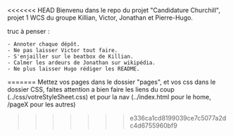 <<<<<<< HEAD
Bienvenu dans le repo du projet "Candidature Churchill", projet 1 WCS du groupe Killian, Victor, Jonathan et Pierre-Hugo.

truc à penser :

	- Annoter chaque dépôt.
	- Ne pas laisser Victor tout faire.
	- S'enjailler sur le beatbox de Killian.
	- Calmer les ardeurs de Jonathan sur wikipédia.
	- Ne plus laisser Hugo rédiger les README.
=======
Mettez vos pages dans le dossier "pages", et vos css dans le dossier CSS, faites attention a bien faire les liens du coup (../css/votreStyleSheet.css) et pour la nav (../index.html pour le home, /pageX pour les autres)
>>>>>>> e336ca1cd8199039ce7c5077a2dc4d6755960bf9
